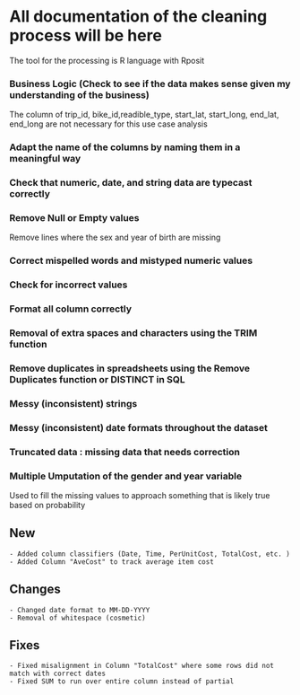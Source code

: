 # All documentation of the cleaning process will be here
The tool for the processing is R language with Rposit

### Business Logic (Check to see if the data makes sense given my understanding of the business) 
The column of trip_id, bike_id,readible_type, start_lat, start_long, end_lat, end_long are not necessary for this use case analysis

### Adapt the name of the columns by naming them in a meaningful way

### Check that numeric, date, and string data are typecast correctly

### Remove Null or Empty values 
Remove lines where the sex and year of birth are missing

### Correct mispelled words and mistyped numeric values

### Check for incorrect values

### Format all column correctly 

### Removal of extra spaces and characters using the TRIM function

### Remove duplicates in spreadsheets using the Remove Duplicates function or DISTINCT in SQL

### Messy (inconsistent) strings 

### Messy (inconsistent) date formats throughout the dataset

### Truncated data : missing data that needs correction

### Multiple Umputation of the gender and year variable
Used to fill the missing values to approach something that is likely true based on probability


## New
    - Added column classifiers (Date, Time, PerUnitCost, TotalCost, etc. )
    - Added Column "AveCost" to track average item cost

## Changes 
    - Changed date format to MM-DD-YYYY
    - Removal of whitespace (cosmetic)

## Fixes
    - Fixed misalignment in Column "TotalCost" where some rows did not match with correct dates
    - Fixed SUM to run over entire column instead of partial
